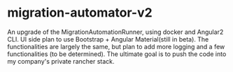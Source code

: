 # migration-automator-v2

An upgrade of the MigrationAutomationRunner, using docker and Angular2 CLI. UI side plan to use Bootstrap + Angular Material(still in beta). The functionalities are largely the same, but plan to add more logging and a few functionalities (to be determined). The ultimate goal is to push the code into my company's private rancher stack.
